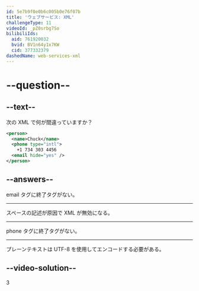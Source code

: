```yaml
---
id: 5e7b9f0e0b6c005b0e76f07b
title: 'ウェブサービス: XML'
challengeType: 11
videoId: _pZ0srbg7So
bilibiliIds:
  aid: 761920032
  bvid: BV1n64y1x7KW
  cid: 377332379
dashedName: web-services-xml
---
```


# --question--

## --text--

次の XML で何が間違っていますか？

```xml
<person>
  <name>Chuck</name>
  <phone type="intl">
    +1 734 303 4456
  <email hide="yes" />
</person>
```

## --answers--

email タグに終了タグがない。

---

スペースの記述が原因で XML が無効になる。

---

phone タグに終了タグがない。

---

プレーンテキストは UTF-8 を使用してエンコードする必要がある。

## --video-solution--

3

